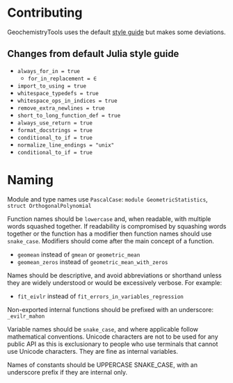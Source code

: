 # Contributing

GeochemistryTools uses the default [style guide](https://docs.julialang.org/en/v1/manual/style-guide/)
but makes some deviations.

## Changes from default Julia style guide

- `always_for_in = true`
  - `for_in_replacement = ∈`
- `import_to_using = true`
- `whitespace_typedefs = true`
- `whitespace_ops_in_indices = true`
- `remove_extra_newlines = true`
- `short_to_long_function_def = true`
- `always_use_return = true`
- `format_docstrings = true`
- `conditional_to_if = true`
- `normalize_line_endings = "unix"`
- `conditional_to_if = true`

# Naming

Module and type names use `PascalCase`: `module GeometricStatistics`, `struct OrthogonalPolynomial`

Function names should be `lowercase` and, when readable, with multiple words squashed together.
If readability is compromised by squashing words together or the function has a modifier
then function names should use `snake_case`. Modifiers should come after the main concept
of a function.

- `geomean` instead of `gmean` or `geometric_mean`
- `geomean_zeros` instead of `geometric_mean_with_zeros`

Names should be descriptive, and avoid abbreviations or shorthand unless they are widely
understood or would be excessively verbose. For example:

- `fit_eivlr` instead of `fit_errors_in_variables_regression`

Non-exported internal functions should be prefixed with an underscore: `_evilr_mahon`

Variable names should be `snake_case`, and where applicable follow mathematical conventions.
Unicode characters are not to be used for any public API as this is exclusionary to people
who use terminals that cannot use Unicode characters. They are fine as internal variables.

Names of constants should be UPPERCASE SNAKE_CASE, with an underscore prefix if they are
internal only.